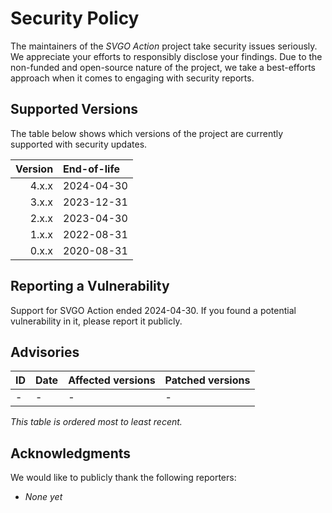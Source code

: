 <!-- SPDX-License-Identifier: CC0-1.0 -->

# Security Policy

The maintainers of the _SVGO Action_ project take security issues seriously. We
appreciate your efforts to responsibly disclose your findings. Due to the
non-funded and open-source nature of the project, we take a best-efforts
approach when it comes to engaging with security reports.

## Supported Versions

The table below shows which versions of the project are currently supported with
security updates.

| Version | End-of-life |
| ------: | :---------- |
|   4.x.x | 2024-04-30  |
|   3.x.x | 2023-12-31  |
|   2.x.x | 2023-04-30  |
|   1.x.x | 2022-08-31  |
|   0.x.x | 2020-08-31  |

## Reporting a Vulnerability

Support for SVGO Action ended 2024-04-30. If you found a potential vulnerability
in it, please report it publicly.

## Advisories

| ID               | Date       | Affected versions | Patched versions |
| :--------------- | :--------- | :---------------- | :--------------- |
| -                | -          | -                 | -                |

_This table is ordered most to least recent._

## Acknowledgments

We would like to publicly thank the following reporters:

- _None yet_
